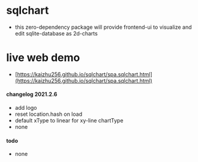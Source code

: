 # sqlchart
- this zero-dependency package will provide frontend-ui to visualize and edit sqlite-database as 2d-charts

# live web demo
- [https://kaizhu256.github.io/sqlchart/spa.sqlchart.html](https://kaizhu256.github.io/sqlchart/spa.sqlchart.html)

#### changelog 2021.2.6
- add logo
- reset location.hash on load
- default xType to linear for xy-line chartType
- none

#### todo
- none
